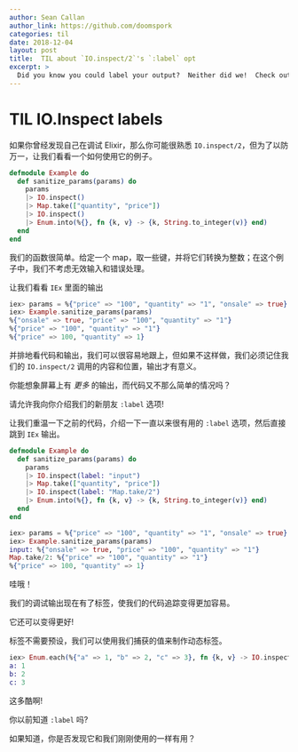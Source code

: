 ```yaml
---
author: Sean Callan
author_link: https://github.com/doomspork
categories: til
date: 2018-12-04
layout: post
title:  TIL about `IO.inspect/2`'s `:label` opt
excerpt: >
  Did you know you could label your output?  Neither did we!  Check out today's TIL to learn more.
---
```


# TIL IO.Inspect labels

如果你曾经发现自己在调试 Elixir，那么你可能很熟悉 `IO.inspect/2`，但为了以防万一，让我们看看一个如何使用它的例子。

```elixir
defmodule Example do
  def sanitize_params(params) do
    params
    |> IO.inspect()
    |> Map.take(["quantity", "price"])
    |> IO.inspect()
    |> Enum.into(%{}, fn {k, v} -> {k, String.to_integer(v)} end)
  end
end
```

我们的函数很简单。给定一个 map，取一些键，并将它们转换为整数；在这个例子中，我们不考虑无效输入和错误处理。

让我们看看 `IEx` 里面的输出

```elixir
iex> params = %{"price" => "100", "quantity" => "1", "onsale" => true}
iex> Example.sanitize_params(params)
%{"onsale" => true, "price" => "100", "quantity" => "1"}
%{"price" => "100", "quantity" => "1"}
%{"price" => 100, "quantity" => 1}
```

并排地看代码和输出，我们可以很容易地跟上，但如果不这样做，我们必须记住我们的 `IO.inspect/2` 调用的内容和位置，输出才有意义。

你能想象屏幕上有 _更多_ 的输出，而代码又不那么简单的情况吗？

请允许我向你介绍我们的新朋友 `:label` 选项!

让我们重温一下之前的代码，介绍一下一直以来很有用的 `:label` 选项，然后直接跳到 `IEx` 输出。

```elixir
defmodule Example do
  def sanitize_params(params) do
    params
    |> IO.inspect(label: "input")
    |> Map.take(["quantity", "price"])
    |> IO.inspect(label: "Map.take/2")
    |> Enum.into(%{}, fn {k, v} -> {k, String.to_integer(v)} end)
  end
end
```

```elixir
iex> params = %{"price" => "100", "quantity" => "1", "onsale" => true}
iex> Example.sanitize_params(params)
input: %{"onsale" => true, "price" => "100", "quantity" => "1"}
Map.take/2: %{"price" => "100", "quantity" => "1"}
%{"price" => 100, "quantity" => 1}
```

哇哦！

我们的调试输出现在有了标签，使我们的代码追踪变得更加容易。

它还可以变得更好!

标签不需要预设，我们可以使用我们捕获的值来制作动态标签。

```elixir
iex> Enum.each(%{"a" => 1, "b" => 2, "c" => 3}, fn {k, v} -> IO.inspect(v, label: k) end)
a: 1
b: 2
c: 3
```

这多酷啊!

你以前知道 `:label` 吗?

如果知道，你是否发现它和我们刚刚使用的一样有用？